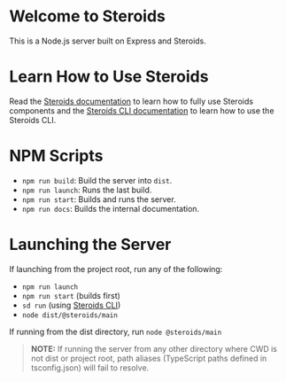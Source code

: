 # Welcome to Steroids

This is a Node.js server built on Express and Steroids.

# Learn How to Use Steroids

Read the [Steroids documentation](https://github.com/chisel/steroids/tree/master/docs/steroids.md) to learn how to fully use Steroids components and the [Steroids CLI documentation](https://github.com/chisel/steroids#readme) to learn how to use the Steroids CLI.

# NPM Scripts

  - `npm run build`: Build the server into `dist`.
  - `npm run launch`: Runs the last build.
  - `npm run start`: Builds and runs the server.
  - `npm run docs`: Builds the internal documentation.

# Launching the Server

If launching from the project root, run any of the following:
  - `npm run launch`
  - `npm run start` (builds first)
  - `sd run` (using [Steroids CLI](https://github.com/chisel/steroids))
  - `node dist/@steroids/main`

If running from the dist directory, run `node @steroids/main`

> **NOTE:** If running the server from any other directory where CWD is not dist or project root, path aliases (TypeScript paths defined in tsconfig.json) will fail to resolve.
